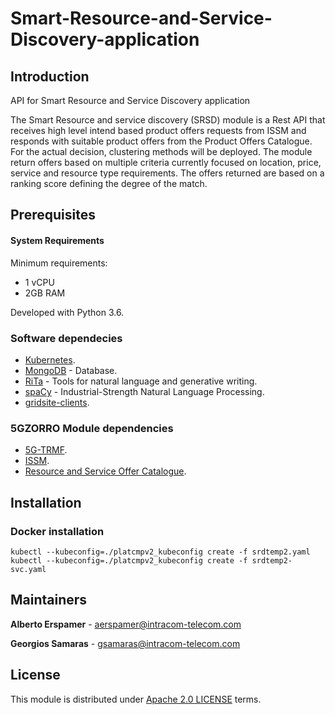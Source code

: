 # Smart-Resource-and-Service-Discovery-application

## Introduction
API for Smart Resource and Service Discovery application

The Smart Resource and service discovery (SRSD) module is a Rest API that receives high 
level intend based product offers requests from ISSM and responds with suitable product 
offers from the Product Offers Catalogue. 
For the actual decision, clustering methods will  be deployed. 
The module return offers based on multiple criteria currently focused on location, price, service 
and resource type requirements. The offers returned are based on a ranking score defining the degree of the match.

## Prerequisites

#### System Requirements

Minimum requirements:

* 1 vCPU
* 2GB RAM

Developed with Python 3.6.

### Software dependecies
* [Kubernetes](https://github.com/5GZORRO/infrastructure/blob/master/docs/kubernetes.md).
* [MongoDB](https://www.mongodb.com/) - Database.
* [RiTa](https://rednoise.org/rita/) - Tools for natural language and generative writing.
* [spaCy](https://spacy.io/) - Industrial-Strength Natural Language Processing.
* [gridsite-clients](https://packages.debian.org/unstable/gridsite-clients).

### 5GZORRO Module dependencies
* [5G-TRMF](https://github.com/5GZORRO/5G-TRMF).
* [ISSM](https://github.com/5GZORRO/issm).
* [Resource and Service Offer Catalogue](https://github.com/5GZORRO/resource-and-service-offer-catalog).

## Installation

### Docker installation

```
kubectl --kubeconfig=./platcmpv2_kubeconfig create -f srdtemp2.yaml
kubectl --kubeconfig=./platcmpv2_kubeconfig create -f srdtemp2-svc.yaml
```

## Maintainers
**Alberto Erspamer** - aerspamer@intracom-telecom.com

**Georgios Samaras** - gsamaras@intracom-telecom.com

## License
This module is distributed under [Apache 2.0 LICENSE](LICENSE) terms.
